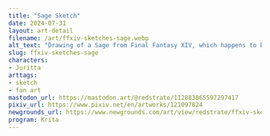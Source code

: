 ```yaml
---
title: "Sage Sketch"
date: 2024-07-31
layout: art-detail
filename: /art/ffxiv-sketches-sage.webp
alt_text: "Drawing of a Sage from Final Fantasy XIV, which happens to be a female Viera with short hair tied in a ponytail. She's dressed in a white robe (although the entire picture is black & white) with long sleeves, and a sash tied around her waist. Complete with a complete, she's holding her elbow and she's healing or something."
slug: ffxiv-sketches-sage
characters:
- Juritta
arttags:
- sketch
- fan art
mastodon_url: https://mastodon.art/@redstrate/112883865597297417
pixiv_url: https://www.pixiv.net/en/artworks/121097824
newgrounds_url: https://www.newgrounds.com/art/view/redstrate/ffxiv-sketches
program: Krita
---
```

